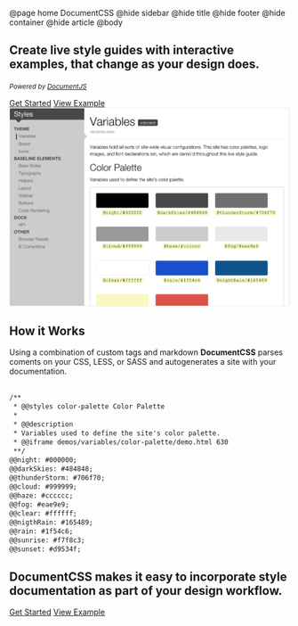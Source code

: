 @page home DocumentCSS
@hide sidebar
@hide title
@hide footer
@hide container
@hide article
@body


<section class="homepage-section">
  <h1>Create live style guides with interactive examples, that change as your design does.</h1>
  <p class="homepage-section-note"><small><i>Powered by <a href="http://documentjs.com">DocumentJS</a></i></small></p>

<div class="homepage-section-cta">
  <a href="docs/index.html" class="button button-main">Get Started</a>
  <a href="examples/styles/variables.less.html" class="button button-secondary">View Example</a>
</div>
    
<img src="static/img/style-guide-demo.png"/>
</section>

<section class="homepage-section">
<h2>How it Works</h2>
<p>Using a combination of custom tags and markdown <strong>DocumentCSS</strong> parses coments on your CSS, LESS, or SASS and autogenerates a site with your documentation.</p>
<pre><code class="language-css">
/**
 * @@styles color-palette Color Palette
 * 
 * @@description
 * Variables used to define the site's color palette.
 * @@iframe demos/variables/color-palette/demo.html 630
 **/
@@night: #000000; 
@@darkSkies: #484848; 
@@thunderStorm: #706f70;  
@@cloud: #999999; 
@@haze: #cccccc;  
@@fog: #eae9e9;
@@clear: #ffffff; 
@@nigthRain: #165489;
@@rain: #1f54c6; 
@@sunrise: #f7f8c3; 
@@sunset: #d9534f;
</code></pre>
</section>  

<section class="homepage-section-closing">
<section class="homepage-section">
<h2>DocumentCSS makes it easy to incorporate style documentation as part of your design workflow.</h2>

<div class="homepage-section-cta">
  <a href="docs/index.html" class="button button-main">Get Started</a>
  <a href="examples/styles/variables.less.html" class="button button-secondary">View Example</a>
</div>
</section>
</section>

